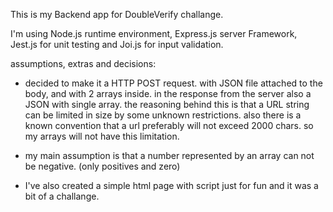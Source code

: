 This is my Backend app for DoubleVerify challange.

I'm using Node.js runtime environment, Express.js server Framework, Jest.js for unit testing and Joi.js for input validation.

assumptions, extras and decisions:

- decided to make it a HTTP POST request. with JSON file attached to the body, and with 2 arrays inside.
    in the response from the server also a JSON with single array.
    the reasoning behind this is that a URL string can be limited in size by some unknown restrictions.
    also there is a known convention that a url preferably will not exceed 2000 chars. 
    so my arrays will not have this limitation.

- my main assumption is that a number represented by an array can not be negative. (only positives and zero) 

- I've also created a simple html page with script just for fun and it was a bit of a challange.